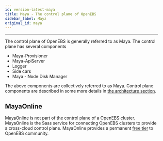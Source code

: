 ```yaml
---
id: version-latest-maya
title: Maya - The control plane of OpenEBS
sidebar_label: Maya
original_id: maya
---
```


------

The control plane of OpenEBS is generally referred to as Maya. The control plane has several components

- Maya-Provisioner
- Maya-ApiServer
- Logger
- Side cars
- Maya - Node Disk Manager

The above components are collectively referred to as Maya.  Control plane components are described in some more details in [the architecture section](/docs/architecture.html#control-plane). 



## MayaOnline

[MayaOnline](https://www.mayaonline.io) is not part of the control plane of a OpenEBS cluster.  MayaOnline is the Saas service for connecting OpenEBS clusters to provide a cross-cloud control plane. MayaOnline provides a permanent [free tier](https://www.mayaonline.io/freetier) to OpenEBS community. 



<!-- Hotjar Tracking Code for https://docs.openebs.io -->
<script>
   (function(h,o,t,j,a,r){
       h.hj=h.hj||function(){(h.hj.q=h.hj.q||[]).push(arguments)};
       h._hjSettings={hjid:785693,hjsv:6};
       a=o.getElementsByTagName('head')[0];
       r=o.createElement('script');r.async=1;
       r.src=t+h._hjSettings.hjid+j+h._hjSettings.hjsv;
       a.appendChild(r);
   })(window,document,'https://static.hotjar.com/c/hotjar-','.js?sv=');
</script>
